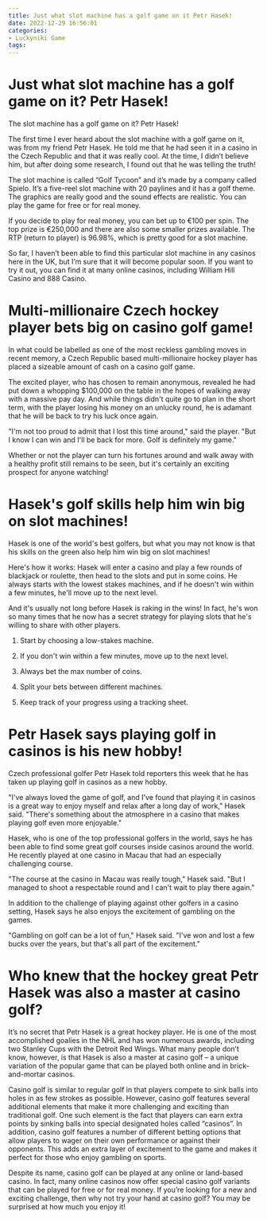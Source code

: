 ```yaml
---
title: Just what slot machine has a golf game on it Petr Hasek!
date: 2022-12-29 16:56:01
categories:
- Luckyniki Game
tags:
---
```



#  Just what slot machine has a golf game on it? Petr Hasek!

The slot machine has a golf game on it? Petr Hasek!

The first time I ever heard about the slot machine with a golf game on it, was from my friend Petr Hasek. He told me that he had seen it in a casino in the Czech Republic and that it was really cool. At the time, I didn’t believe him, but after doing some research, I found out that he was telling the truth!

The slot machine is called “Golf Tycoon” and it’s made by a company called Spielo. It’s a five-reel slot machine with 20 paylines and it has a golf theme. The graphics are really good and the sound effects are realistic. You can play the game for free or for real money.

If you decide to play for real money, you can bet up to €100 per spin. The top prize is €250,000 and there are also some smaller prizes available. The RTP (return to player) is 96.98%, which is pretty good for a slot machine.

So far, I haven’t been able to find this particular slot machine in any casinos here in the UK, but I’m sure that it will become popular soon. If you want to try it out, you can find it at many online casinos, including William Hill Casino and 888 Casino.

#  Multi-millionaire Czech hockey player bets big on casino golf game!

In what could be labelled as one of the most reckless gambling moves in recent memory, a Czech Republic based multi-millionaire hockey player has placed a sizeable amount of cash on a casino golf game.

The excited player, who has chosen to remain anonymous, revealed he had put down a whopping $100,000 on the table in the hopes of walking away with a massive pay day. And while things didn't quite go to plan in the short term, with the player losing his money on an unlucky round, he is adamant that he will be back to try his luck once again.

"I'm not too proud to admit that I lost this time around," said the player. "But I know I can win and I'll be back for more. Golf is definitely my game."

Whether or not the player can turn his fortunes around and walk away with a healthy profit still remains to be seen, but it's certainly an exciting prospect for anyone watching!

#  Hasek's golf skills help him win big on slot machines!

Hasek is one of the world's best golfers, but what you may not know is that his skills on the green also help him win big on slot machines!

Here's how it works: Hasek will enter a casino and play a few rounds of blackjack or roulette, then head to the slots and put in some coins. He always starts with the lowest stakes machines, and if he doesn't win within a few minutes, he'll move up to the next level.

And it's usually not long before Hasek is raking in the wins! In fact, he's won so many times that he now has a secret strategy for playing slots that he's willing to share with other players.

1. Start by choosing a low-stakes machine.

2. If you don't win within a few minutes, move up to the next level.

3. Always bet the max number of coins.

4. Split your bets between different machines.

5. Keep track of your progress using a tracking sheet.

#  Petr Hasek says playing golf in casinos is his new hobby!

Czech professional golfer Petr Hasek told reporters this week that he has taken up playing golf in casinos as a new hobby.

"I've always loved the game of golf, and I've found that playing it in casinos is a great way to enjoy myself and relax after a long day of work," Hasek said. "There's something about the atmosphere in a casino that makes playing golf even more enjoyable."

Hasek, who is one of the top professional golfers in the world, says he has been able to find some great golf courses inside casinos around the world. He recently played at one casino in Macau that had an especially challenging course.

"The course at the casino in Macau was really tough," Hasek said. "But I managed to shoot a respectable round and I can't wait to play there again."

In addition to the challenge of playing against other golfers in a casino setting, Hasek says he also enjoys the excitement of gambling on the games.

"Gambling on golf can be a lot of fun," Hasek said. "I've won and lost a few bucks over the years, but that's all part of the excitement."

#  Who knew that the hockey great Petr Hasek was also a master at casino golf?

It’s no secret that Petr Hasek is a great hockey player. He is one of the most accomplished goalies in the NHL and has won numerous awards, including two Stanley Cups with the Detroit Red Wings. What many people don’t know, however, is that Hasek is also a master at casino golf – a unique variation of the popular game that can be played both online and in brick-and-mortar casinos.

Casino golf is similar to regular golf in that players compete to sink balls into holes in as few strokes as possible. However, casino golf features several additional elements that make it more challenging and exciting than traditional golf. One such element is the fact that players can earn extra points by sinking balls into special designated holes called “casinos”. In addition, casino golf features a number of different betting options that allow players to wager on their own performance or against their opponents. This adds an extra layer of excitement to the game and makes it perfect for those who enjoy gambling on sports.

Despite its name, casino golf can be played at any online or land-based casino. In fact, many online casinos now offer special casino golf variants that can be played for free or for real money. If you’re looking for a new and exciting challenge, then why not try your hand at casino golf? You may be surprised at how much you enjoy it!